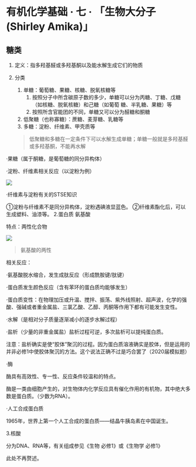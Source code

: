 # 有机化学基础 · 七 · 「生物大分子(Shirley Amika)」
## 糖类

1. 定义：指多羟基醛或多羟基酮以及能水解生成它们的物质

2. 分类

   1. 单糖：葡萄糖、果糖、核糖、脱氧核糖等
      1. 按照分子中所含碳原子数的多少，单糖可以分为丙糖、丁糖、戊糖（如核糖、脱氧核糖）和己糖（如葡萄 糖、半乳糖、果糖）等
      2. 按照所含官能团的不同，单糖又可以分为醛糖和酮糖
   2. 低聚糖（也称寡糖）：蔗糖、麦芽糖、乳糖等
   3. 多糖：淀粉、纤维素、甲壳质等

   > 低聚糖和多糖在一定条件下可以水解生成单糖；单糖一般就是多羟基醛或多羟基酮，不能再水解

·果糖（属于酮糖，是葡萄糖的同分异构体）

·淀粉、纤维素相关反应（以淀粉为例）


![](https://pic4.zhimg.com/80/v2-5c5667852a124b2a66462a8ab13ec08f_720w.webp)

·纤维素与淀粉有关的STSE知识

①淀粉与纤维素不是同分异构体，淀粉遇碘液显蓝色。
②纤维素酯化后，可以生成塑料、油漆等。
2.蛋白质 氨基酸

特点：两性化合物

![](https://pic2.zhimg.com/80/v2-55765e961d7b660f0a100bc7ae63e4e1_720w.webp)
> 氨基酸的两性
> 
相关反应：

·氨基酸脱水缩合，发生成肽反应（形成酰胺键/肽键）

·蛋白质发生颜色反应（含有苯环的蛋白质均能够发生）

·蛋白质变性：在物理加压或升温、搅拌、振荡、紫外线照射、超声波，化学的强酸、强碱或者重金属盐、三氯乙酸、乙醇、丙酮等作用下都有可能发生变性。

·水解（是相对分子质量逐渐减小的逐步水解过程）

·盐析（少量的非重金属盐）盐析过程可逆，多次盐析可以提纯蛋白质。

注意：盐析确实是使“胶体”聚沉的过程。因为蛋白质溶液确实是胶体，但是运用的并非必修1中使胶体聚沉的方法。这个说法正确不过是巧合罢了（2020届模拟题）

·酶

酶具有高效性、专一性、反应条件较温和的特点。

酶是一类由细胞产生的，对生物体内化学反应具有催化作用的有机物，其中绝大多数是蛋白质。（少数为RNA）。

·人工合成蛋白质

1965年，世界上第一个人工合成的蛋白质——结晶牛胰岛素在中国诞生。



3.核酸

分为DNA、RNA等，有关组成参见《生物 必修1》或《生物学 必修1》

此处不再赘述。